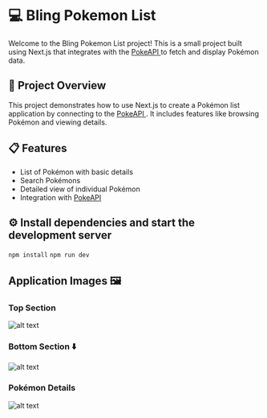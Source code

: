 # 💻 Bling Pokemon List
Welcome to the Bling Pokemon List project! This is a small project built using Next.js that integrates with the <a href="https://pokeapi.co/" target="_blank"> PokeAPI </a> to fetch and display Pokémon data.

## 📝 Project Overview
This project demonstrates how to use Next.js to create a Pokémon list application by connecting to the <a href="https://pokeapi.co/" target="_blank"> PokeAPI </a>. It includes features like browsing Pokémon and viewing details.

## 📋 Features
- List of Pokémon with basic details
- Search Pokémons
- Detailed view of individual Pokémon
- Integration with <a href="https://pokeapi.co/" target="_blank"> PokeAPI </a>

## ⚙️ Install dependencies and start the development server
``` npm install ```
``` npm run dev ```

## Application Images 🖼️

### Top Section
![alt text](/renata-namie-bling-web-test/public/readme/image-1.png)

### Bottom Section ⬇️
![alt text](/renata-namie-bling-web-test/public/readme/image-1.png)

### Pokémon Details
![alt text](/renata-namie-bling-web-test/public/readme/image-2.png)